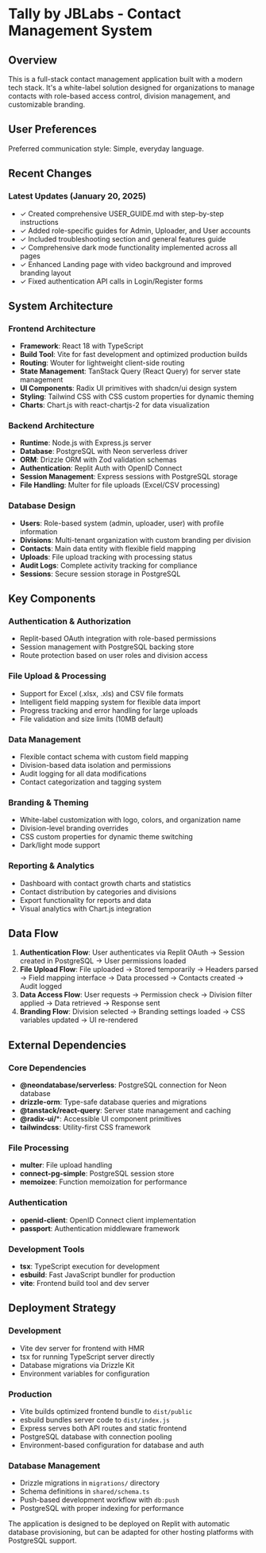 # Tally by JBLabs - Contact Management System

## Overview

This is a full-stack contact management application built with a modern tech stack. It's a white-label solution designed for organizations to manage contacts with role-based access control, division management, and customizable branding.

## User Preferences

Preferred communication style: Simple, everyday language.

## Recent Changes

### Latest Updates (January 20, 2025)
- ✓ Created comprehensive USER_GUIDE.md with step-by-step instructions
- ✓ Added role-specific guides for Admin, Uploader, and User accounts
- ✓ Included troubleshooting section and general features guide
- ✓ Comprehensive dark mode functionality implemented across all pages
- ✓ Enhanced Landing page with video background and improved branding layout
- ✓ Fixed authentication API calls in Login/Register forms

## System Architecture

### Frontend Architecture
- **Framework**: React 18 with TypeScript
- **Build Tool**: Vite for fast development and optimized production builds
- **Routing**: Wouter for lightweight client-side routing
- **State Management**: TanStack Query (React Query) for server state management
- **UI Components**: Radix UI primitives with shadcn/ui design system
- **Styling**: Tailwind CSS with CSS custom properties for dynamic theming
- **Charts**: Chart.js with react-chartjs-2 for data visualization

### Backend Architecture
- **Runtime**: Node.js with Express.js server
- **Database**: PostgreSQL with Neon serverless driver
- **ORM**: Drizzle ORM with Zod validation schemas
- **Authentication**: Replit Auth with OpenID Connect
- **Session Management**: Express sessions with PostgreSQL storage
- **File Handling**: Multer for file uploads (Excel/CSV processing)

### Database Design
- **Users**: Role-based system (admin, uploader, user) with profile information
- **Divisions**: Multi-tenant organization with custom branding per division
- **Contacts**: Main data entity with flexible field mapping
- **Uploads**: File upload tracking with processing status
- **Audit Logs**: Complete activity tracking for compliance
- **Sessions**: Secure session storage in PostgreSQL

## Key Components

### Authentication & Authorization
- Replit-based OAuth integration with role-based permissions
- Session management with PostgreSQL backing store
- Route protection based on user roles and division access

### File Upload & Processing
- Support for Excel (.xlsx, .xls) and CSV file formats
- Intelligent field mapping system for flexible data import
- Progress tracking and error handling for large uploads
- File validation and size limits (10MB default)

### Data Management
- Flexible contact schema with custom field mapping
- Division-based data isolation and permissions
- Audit logging for all data modifications
- Contact categorization and tagging system

### Branding & Theming
- White-label customization with logo, colors, and organization name
- Division-level branding overrides
- CSS custom properties for dynamic theme switching
- Dark/light mode support

### Reporting & Analytics
- Dashboard with contact growth charts and statistics
- Contact distribution by categories and divisions
- Export functionality for reports and data
- Visual analytics with Chart.js integration

## Data Flow

1. **Authentication Flow**: User authenticates via Replit OAuth → Session created in PostgreSQL → User permissions loaded
2. **File Upload Flow**: File uploaded → Stored temporarily → Headers parsed → Field mapping interface → Data processed → Contacts created → Audit logged
3. **Data Access Flow**: User requests → Permission check → Division filter applied → Data retrieved → Response sent
4. **Branding Flow**: Division selected → Branding settings loaded → CSS variables updated → UI re-rendered

## External Dependencies

### Core Dependencies
- **@neondatabase/serverless**: PostgreSQL connection for Neon database
- **drizzle-orm**: Type-safe database queries and migrations
- **@tanstack/react-query**: Server state management and caching
- **@radix-ui/***: Accessible UI component primitives
- **tailwindcss**: Utility-first CSS framework

### File Processing
- **multer**: File upload handling
- **connect-pg-simple**: PostgreSQL session store
- **memoizee**: Function memoization for performance

### Authentication
- **openid-client**: OpenID Connect client implementation
- **passport**: Authentication middleware framework

### Development Tools
- **tsx**: TypeScript execution for development
- **esbuild**: Fast JavaScript bundler for production
- **vite**: Frontend build tool and dev server

## Deployment Strategy

### Development
- Vite dev server for frontend with HMR
- tsx for running TypeScript server directly
- Database migrations via Drizzle Kit
- Environment variables for configuration

### Production
- Vite builds optimized frontend bundle to `dist/public`
- esbuild bundles server code to `dist/index.js`
- Express serves both API routes and static frontend
- PostgreSQL database with connection pooling
- Environment-based configuration for database and auth

### Database Management
- Drizzle migrations in `migrations/` directory
- Schema definitions in `shared/schema.ts`
- Push-based development workflow with `db:push`
- PostgreSQL with proper indexing for performance

The application is designed to be deployed on Replit with automatic database provisioning, but can be adapted for other hosting platforms with PostgreSQL support.